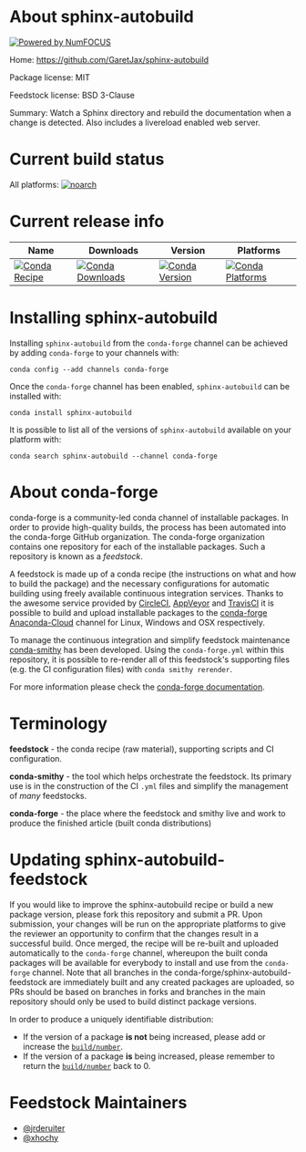 About sphinx-autobuild
======================

[![Powered by NumFOCUS](https://img.shields.io/badge/powered%20by-NumFOCUS-orange.svg?style=flat&colorA=E1523D&colorB=007D8A)](http://numfocus.org)

Home: https://github.com/GaretJax/sphinx-autobuild

Package license: MIT

Feedstock license: BSD 3-Clause

Summary: Watch a Sphinx directory and rebuild the documentation when a change is detected. Also includes a livereload enabled web server.



Current build status
====================

All platforms:
[![noarch](https://img.shields.io/circleci/project/github/conda-forge/sphinx-autobuild-feedstock/master.svg?label=noarch)](https://circleci.com/gh/conda-forge/sphinx-autobuild-feedstock)

Current release info
====================

| Name | Downloads | Version | Platforms |
| --- | --- | --- | --- |
| [![Conda Recipe](https://img.shields.io/badge/recipe-sphinx--autobuild-green.svg)](https://anaconda.org/conda-forge/sphinx-autobuild) | [![Conda Downloads](https://img.shields.io/conda/dn/conda-forge/sphinx-autobuild.svg)](https://anaconda.org/conda-forge/sphinx-autobuild) | [![Conda Version](https://img.shields.io/conda/vn/conda-forge/sphinx-autobuild.svg)](https://anaconda.org/conda-forge/sphinx-autobuild) | [![Conda Platforms](https://img.shields.io/conda/pn/conda-forge/sphinx-autobuild.svg)](https://anaconda.org/conda-forge/sphinx-autobuild) |

Installing sphinx-autobuild
===========================

Installing `sphinx-autobuild` from the `conda-forge` channel can be achieved by adding `conda-forge` to your channels with:

```
conda config --add channels conda-forge
```

Once the `conda-forge` channel has been enabled, `sphinx-autobuild` can be installed with:

```
conda install sphinx-autobuild
```

It is possible to list all of the versions of `sphinx-autobuild` available on your platform with:

```
conda search sphinx-autobuild --channel conda-forge
```


About conda-forge
=================

conda-forge is a community-led conda channel of installable packages.
In order to provide high-quality builds, the process has been automated into the
conda-forge GitHub organization. The conda-forge organization contains one repository
for each of the installable packages. Such a repository is known as a *feedstock*.

A feedstock is made up of a conda recipe (the instructions on what and how to build
the package) and the necessary configurations for automatic building using freely
available continuous integration services. Thanks to the awesome service provided by
[CircleCI](https://circleci.com/), [AppVeyor](https://www.appveyor.com/)
and [TravisCI](https://travis-ci.org/) it is possible to build and upload installable
packages to the [conda-forge](https://anaconda.org/conda-forge)
[Anaconda-Cloud](https://anaconda.org/) channel for Linux, Windows and OSX respectively.

To manage the continuous integration and simplify feedstock maintenance
[conda-smithy](https://github.com/conda-forge/conda-smithy) has been developed.
Using the ``conda-forge.yml`` within this repository, it is possible to re-render all of
this feedstock's supporting files (e.g. the CI configuration files) with ``conda smithy rerender``.

For more information please check the [conda-forge documentation](https://conda-forge.org/docs/).

Terminology
===========

**feedstock** - the conda recipe (raw material), supporting scripts and CI configuration.

**conda-smithy** - the tool which helps orchestrate the feedstock.
                   Its primary use is in the construction of the CI ``.yml`` files
                   and simplify the management of *many* feedstocks.

**conda-forge** - the place where the feedstock and smithy live and work to
                  produce the finished article (built conda distributions)


Updating sphinx-autobuild-feedstock
===================================

If you would like to improve the sphinx-autobuild recipe or build a new
package version, please fork this repository and submit a PR. Upon submission,
your changes will be run on the appropriate platforms to give the reviewer an
opportunity to confirm that the changes result in a successful build. Once
merged, the recipe will be re-built and uploaded automatically to the
`conda-forge` channel, whereupon the built conda packages will be available for
everybody to install and use from the `conda-forge` channel.
Note that all branches in the conda-forge/sphinx-autobuild-feedstock are
immediately built and any created packages are uploaded, so PRs should be based
on branches in forks and branches in the main repository should only be used to
build distinct package versions.

In order to produce a uniquely identifiable distribution:
 * If the version of a package **is not** being increased, please add or increase
   the [``build/number``](https://conda.io/docs/user-guide/tasks/build-packages/define-metadata.html#build-number-and-string).
 * If the version of a package **is** being increased, please remember to return
   the [``build/number``](https://conda.io/docs/user-guide/tasks/build-packages/define-metadata.html#build-number-and-string)
   back to 0.

Feedstock Maintainers
=====================

* [@jrderuiter](https://github.com/jrderuiter/)
* [@xhochy](https://github.com/xhochy/)

